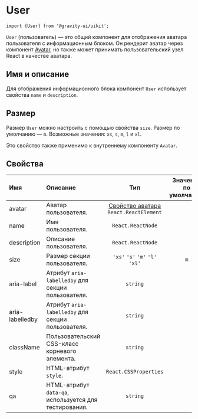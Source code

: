 <!--GITHUB_BLOCK-->

# User

<!--/GITHUB_BLOCK-->

```tsx
import {User} from '@gravity-ui/uikit';
```

`User` (пользователь) — это общий компонент для отображения аватара пользователя с информационным блоком. Он рендерит аватар через компонент [Avatar](../Avatar/README.md), но также может принимать пользовательский узел React в качестве аватара.

## Имя и описание

Для отображения информационного блока компонент `User` использует свойства `name` и `description`.

<!--LANDING_BLOCK

<ExampleBlock
    code={`
<User avatar={{text: 'Charles Darwin', theme: 'brand'}} name="Charles Darwin" description="charles@mail.ai" size="l" />
`}
>
    <UIKit.User avatar={{text: 'Charles Darwin', theme: 'brand'}} name="Charles Darwin" description="charles@mail.ai" size="l" />
</ExampleBlock>

LANDING_BLOCK-->

## Размер

Размер `User` можно настроить с помощью свойства `size`. Размер по умолчанию — `m`. Возможные значения: `xs`, `s`, `m`, `l` и `xl`.

Это свойство также применимо к внутреннему компоненту `Avatar`.

<!--LANDING_BLOCK

<ExampleBlock
    code={`
<User avatar={{text: 'Charles Darwin', theme: 'brand'}} name="Charles Darwin" description="charles@mail.ai" size="xs" />
<User avatar={{text: 'Charles Darwin', theme: 'brand'}} name="Charles Darwin" description="charles@mail.ai" size="s" />
<User avatar={{text: 'Charles Darwin', theme: 'brand'}} name="Charles Darwin" description="charles@mail.ai" size="m" />
<User avatar={{text: 'Charles Darwin', theme: 'brand'}} name="Charles Darwin" description="charles@mail.ai" size="l" />
<User avatar={{text: 'Charles Darwin', theme: 'brand'}} name="Charles Darwin" description="charles@mail.ai" size="xl" />
`}
>
    <UIKit.User avatar={{text: 'Charles Darwin', theme: 'brand'}} name="Charles Darwin" description="charles@mail.ai" size="xs" />
    <UIKit.User avatar={{text: 'Charles Darwin', theme: 'brand'}} name="Charles Darwin" description="charles@mail.ai" size="s" />
    <UIKit.User avatar={{text: 'Charles Darwin', theme: 'brand'}} name="Charles Darwin" description="charles@mail.ai" size="m" />
    <UIKit.User avatar={{text: 'Charles Darwin', theme: 'brand'}} name="Charles Darwin" description="charles@mail.ai" size="l" />
    <UIKit.User avatar={{text: 'Charles Darwin', theme: 'brand'}} name="Charles Darwin" description="charles@mail.ai" size="xl" />
</ExampleBlock>

LANDING_BLOCK-->

## Свойства

| Имя             | Описание                                               |                                   Тип                                   | Значение по умолчанию |
| :-------------- | :----------------------------------------------------- | :---------------------------------------------------------------------: | :-------------------: |
| avatar          | Аватар пользователя.                                   | [Свойство аватара](../Avatar/README.md#properties) `React.ReactElement` |                       |
| name            | Имя пользователя.                                      |                            `React.ReactNode`                            |                       |
| description     | Описание пользователя.                                 |                            `React.ReactNode`                            |                       |
| size            | Размер секции пользователя.                            |                     `'xs'` `'s'` `'m'` `'l'` `'xl'`                     |          `m`          |
| aria-label      | Атрибут `aria-labelledby` для секции пользователя.     |                                `string`                                 |                       |
| aria-labelledby | Атрибут `aria-labelledby` для секции пользователя.     |                                `string`                                 |                       |
| className       | Пользовательский CSS-класс корневого элемента.         |                                `string`                                 |                       |
| style           | HTML-атрибут `style`.                                  |                          `React.CSSProperties`                          |                       |
| qa              | HTML-атрибут `data-qa`, используется для тестирования. |                                `string`                                 |                       |
